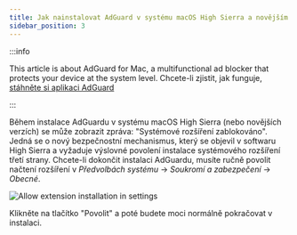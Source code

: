 ```yaml
---
title: Jak nainstalovat AdGuard v systému macOS High Sierra a novějším
sidebar_position: 3
---
```


:::info

This article is about AdGuard for Mac, a multifunctional ad blocker that protects your device at the system level. Chcete-li zjistit, jak funguje, [stáhněte si aplikaci AdGuard](https://agrd.io/download-kb-adblock)

:::

Během instalace AdGuardu v systému macOS High Sierra (nebo novějších verzích) se může zobrazit zpráva: "Systémové rozšíření zablokováno". Jedná se o nový bezpečnostní mechanismus, který se objevil v softwaru High Sierra a vyžaduje výslovné povolení instalace systémového rozšíření třetí strany. Chcete-li dokončit instalaci AdGuardu, musíte ručně povolit načtení rozšíření v *Předvolbách systému* → *Soukromí a zabezpečení* → *Obecné*.

![Allow extension installation in settings](https://cdn.adtidy.org/public/Adguard/kb/PicturesEN/highsierra.png)

Klikněte na tlačítko "Povolit" a poté budete moci normálně pokračovat v instalaci.
